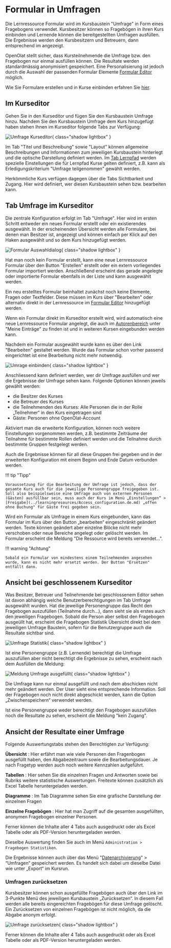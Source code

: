 # Formular in Umfragen

Die Lernressource Formular wird im Kursbaustein "Umfrage" in Form eines Fragebogens verwendet. Kursbesitzer können so Fragebögen in ihren Kurs einbinden und Lernende können die bereitgestellten Umfragen ausfüllen. Die Ergebnisse werden den Kursbesitzern und Betreuern, dann entsprechend im angezeigt.

OpenOlat stellt sicher, dass Kursteilnehmende die Umfrage bzw. den Fragebogen nur einmal ausfüllen können. Die Resultate werden standardmässig anonymisiert gespeichert. Eine Personalisierung ist jedoch durch die Auswahl der passenden Formular Elemente [Formular Editor](../learningresources/Form_editor_Questionnaire_editor.de.md) möglich.

Wie Sie Formulare erstellen und in Kurse einbinden erfahren Sie [hier](../forms/Three_Steps_to_your_Form.de.md).

## Im Kurseditor

Gehen Sie in den Kurseditor und fügen Sie den Kursbaustein Umfrage hinzu. Nachdem Sie den Kursbaustein Umfrage dem Kurs hinzugefügt haben stehen Ihnen im Kurseditor folgende Tabs zur Verfügung:

![Umfrage Kurseditor](assets/Umfrage_Kurseditor.png){ class="shadow lightbox" }

Im Tab "Titel und Beschreibung" sowie "Layout" können allgemeine Beschreibungen und Informationen zum jeweiligen Kursbaustein hinterlegt und die optische Darstellung definiert werden. Im [Tab Lernpfad](../learningresources/Learning_path_course_Course_editor.de.md) werden spezielle Einstellungen die für Lernpfad Kurse gelten definiert, z.B. kann als Erledigungskriterium "Umfrage teilgenommen" gewählt werden.

Herkömmliche Kurs verfügen dagegen über die Tabs Sichtbarkeit und Zugang. Hier wird definiert, wer diesen Kursbaustein sehen bzw. bearbeiten kann.

## Tab Umfrage im Kurseditor

Die zentrale Konfiguration erfolgt im Tab "Umfrage". Hier wird im ersten Schritt entweder ein neues Formular erstellt oder ein existierendes ausgewählt. In der erscheinenden Übersicht werden alle Formulare, bei denen man Besitzer ist, angezeigt und können einfach per Klick auf den Haken ausgewählt und so dem Kurs hinzugefügt werden.

![Formular Auswahldialog](assets/Formular_auswahlmenue1.jpg){ class="shadow lightbox" }

Hat man noch kein Formular erstellt, kann eine neue Lernressource Formular über den Button "Erstellen" erstellt oder ein extern vorliegendes Formular importiert werden. Anschließend erscheint das gerade angelegte oder importierte Formular ebenfalls in der Liste und kann ausgewählt werden.

Ein neu erstelltes Formular beinhaltet zunächst noch keine Elemente, Fragen oder Textfelder. Diese müssen im Kurs über "Bearbeiten" oder alternativ direkt in der Lernressource im [Formular Editor](../learningresources/Form_editor_Questionnaire_editor.de.md) hinzugefügt werden.

Wenn ein Formular direkt im Kurseditor erstellt wird, wird automatisch eine neue Lernressource Formular angelegt, die auch im [Autorenbereich](../area_modules/Authoring.de.md) unter "Meine Einträge" zu finden ist und in weiteren Kursen eingebunden werden kann.

Nachdem ein Formular ausgewählt wurde kann es über den Link "Bearbeiten" gestaltet werden. Wurde das Formular schon vorher passend eingerichtet ist eine Bearbeitung nicht mehr notwendig.

![Umrage einbinden](assets/Umfrage_Tab.png){ class="shadow lightbox" }

Anschliessend kann definiert werden, wer dir Umfrage ausfüllen und wer die Ergebnisse der Umfrage sehen kann. Folgende Optionen können jeweils gewählt werden:

* die Besitzer des Kurses
* die Betreuer des Kurses
* die Teilnehmenden des Kurses: Alle Personen die in der Rolle „Teilnehmer“ in den Kurs eingetragen sind
* Gäste: Personen ohne OpenOlat-Account

Aktiviert man die erweiterte Konfiguration, können noch weitere Einstellungen vorgenommen werden, z.B. bestimmte Zeiträume der Teilnahme für bestimmte Rollen definiert werden und die Teilnahme durch bestimmte Gruppen festgelegt werden.

Auch die Ergebnisse können für all diese Gruppen frei gegeben und in der erweiterten Konfiguration mit einem Beginn und Ende Datum verbunden werden.

!!! tip "Tipp"

    Voraussetzung für die Bearbeitung der Umfrage ist jedoch, dass der gesamte Kurs auch für die jeweilige Personengruppe freigegeben ist. Soll also beispielsweise eine Umfrage auch von externen Personen (Gästen) ausfüllbar sein, muss auch der Kurs im Menü „Einstellungen“ > [Freigabe](../learningresources/Access_configuration.de.md) „offen ohne Buchung" für Gäste frei gegeben sein.

Wird ein Formular als Umfrage in einem Kurs eingebunden, kann das Formular im Kurs über den Button „bearbeiten“ eingeschränkt geändert werden. Texte können geändert aber einzelne Blöcke nicht mehr verschoben oder neue Bereiche angelegt oder gelöscht werden. Im Formular erscheint die Meldung "Die Ressource wird bereits verwendet...".

!!! warning "Achtung"

    Sobald ein Formular von mindestens einem Teilnehmenden angesehen wurde, kann es nicht mehr ersetzt werden. Der Button "Ersetzen" entfällt dann.

## Ansicht bei geschlossenem Kurseditor

Was Besitzer, Betreuer und Teilnehmende bei geschlossenem Editor sehen ist davon abhängig welche Benutzerberechtigungen im Tab Umfrage ausgewählt wurden. Hat die jeweilige Personengruppe das Recht den Fragebogen auszufüllen (Teilnahme durch...), dann sieht sie als erstes auch den jeweiligen Fragebogen.  Sobald die Person aber selbst den Fragebogen ausgeüllt hat, erscheint die Fragebogen Statistik Übersicht direkt bei dem jeweiligen Umfrage Baustein, sofern für die Benutzergruppe auch die Resultate sichtbar sind.

![Umfrage Statistik](assets/Umfrage_Kurs.jpg){ class="shadow lightbox" }

Ist eine Personengruppe (z.B. Lernende) berechtigt die Umfrage auszufüllen aber nicht berechtigt die Ergebnisse zu sehen, erscheint nach dem Ausfüllen die Meldung:

![Meldung Umfrage ausgefüllt](assets/Umfrage_ausgefuellt.jpg){ class="shadow lightbox" }

Die Umfrage kann nur einmal ausgefüllt und nach dem abschicken nicht mehr geändert werden. Der User sieht eine entsprechende Information. Soll der Fragebogen noch nicht direkt abgeschickt werden, kann die Option „Zwischenspeichern“ verwendet werden.

Ist eine Personengruppe weder berechtigt den Fragebogen auszufüllen noch die Resultate zu sehen, erscheint die Meldung "kein Zugang".

## Ansicht der Resultate einer Umfrage

Folgende Auswertungstabs stehen den Berechtigten zur Verfügung:

**Übersicht** : Hier erfährt man wie viele Personen den Fragenbogen ausgefüllt haben, den Abgabezeitraum sowie die Bearbeitungsdauer. Je nach Fragetyp werden auch noch weitere Kennzahlen aufgeführt.

**Tabellen** : Hier sehen Sie die einzelnen Fragen und Antworten sowie bei Rubriks weitere statistische Auswertungen. Freitexte können zusätzlich als Excel Tabelle heruntergeladen werden.

**Diagramme** : Im Tab Diagramme sehen Sie eine grafische Darstellung der einzelnen Fragen

**Einzelne Fragebögen** : Hier hat man Zugriff auf die gesamten ausgefüllten, anonymen Fragebogen einzelner Personen.  
  
Ferner können die Inhalte aller 4 Tabs auch ausgedruckt oder als Excel Tabelle oder als PDF-Version heruntergeladen werden.

Dieselbe Auswertung finden Sie auch im Menü `Administration > Fragebogen Statistiken`.

Die Ergebnisse können auch über das Menü "[Datenarchivierung](../learningresources/Using_Course_Tools.de.md)" > “Umfragen“ gespeichert werden. Es handelt sich dabei um dieselbe Datei wie unter „Export“ im Kursrun.

### Umfragen zurücksetzen

Kursbesitzer können schon ausgefüllte Fragebögen auch über den Link im 3-Punkte Menü des jeweiligen Kursbaustein „Zurücksetzen“. In diesem Fall werden alle bereits eingereichten Fragebögen für diese Umfrage gelöscht. Ein Zurücksetzen von einzelnen Fragebögen ist nicht möglich, da die Abgabe anonym erfolgt.

![Umfrage zurücksetzen](assets/Umfrage_zuruecksetzen.jpg){ class="shadow lightbox" }

Ferner können die Inhalte aller 4 Tabs auch ausgedruckt oder als Excel Tabelle oder als PDF-Version heruntergeladen werden.
